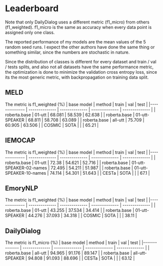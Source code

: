 # Leaderboard
Note that only DailyDialog uses a different metric (f1_micro) from others (f1_weighted). f1_micro is the same as accuracy when every data point is assigned only one class.

The reported performance of my models are the mean values of the 5 random seed runs. I expect the other authors have done the same thing or something similar, since the numbers are stochastic in nature.

Since the distribution of classes is different for every dataset and train / val / tests splits, and also not all datasets have the same performance metric, the optimization is done to minimize the validation cross entropy loss, since its the most generic metric, with backpropagation on training data split.

## MELD 
The metric is f1_weighted (%)
|  base model | method | train | val | test |
|-------------- | -------------- | -------------- | -------------- | -------------- | 
| roberta.base | 01-utt | 68.081 | 58.539 | 62.638 | 
| roberta.base | 01-utt-SPEAKER | 68.811 | 58.708 | 63.089 | 
| roberta.base | all-utt | 75.709 | 60.905 | 63.506 | 
| COSMIC | SOTA |   |   | 65.21 |
## IEMOCAP 
The metric is f1_weighted (%)
|  base model | method | train | val | test |
|-------------- | -------------- | -------------- | -------------- | -------------- | 
| roberta.base | 01-utt | 72.38 | 54.621 | 52.716 | 
| roberta.base | 01-utt-SPEAKER-02-names | 72.495 | 54.211 | 51.987 | 
| roberta.base | 01-utt-SPEAKER-10-names | 74.114 | 54.301 | 51.643 | 
| CESTa | SOTA |   |   | 67.1 |
## EmoryNLP 
The metric is f1_weighted (%)
|  base model | method | train | val | test |
|-------------- | -------------- | -------------- | -------------- | -------------- | 
| roberta.base | 01-utt | 43.255 | 37.534 | 34.414 | 
| roberta.base | 01-utt-SPEAKER | 44.276 | 37.093 | 34.318 | 
| COSMIC | SOTA |   |   | 38.11 |
## DailyDialog 
The metric is f1_micro (%)
|  base model | method | train | val | test |
|-------------- | -------------- | -------------- | -------------- | -------------- | 
| roberta.base | all-utt | 94.965 | 91.176 | 89.147 | 
| roberta.base | all-utt-SPEAKER | 94.808 | 91.093 | 88.696 | 
| CESTa | SOTA |   |   | 63.12 |
